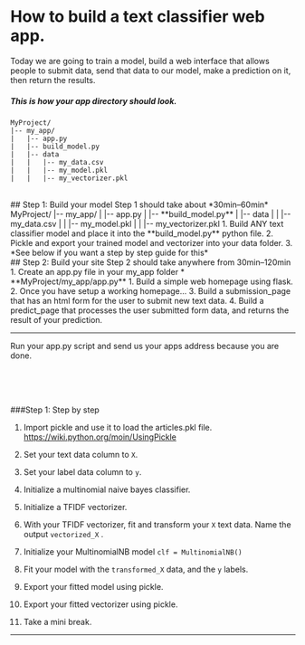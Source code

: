 # How to build a text classifier web app.  
Today we are going to train a model, build a web interface that allows people to submit data, send that data to our model, make a prediction on it, then return the results.

##### This is how your app directory should look.  
```
MyProject/
|-- my_app/
|   |-- app.py
|   |-- build_model.py
|   |-- data
|   |   |-- my_data.csv
|   |   |-- my_model.pkl
|   |   |-- my_vectorizer.pkl
```
<br>
## Step 1: Build your model
Step 1 should take about *30min–60min*  
MyProject/
|-- my_app/
|   |-- app.py
|   |-- **build_model.py**
|   |-- data
|   |   |-- my_data.csv
|   |   |-- my_model.pkl
|   |   |-- my_vectorizer.pkl
1.  Build ANY text classifier model and place it into the **build_model.py** python file.  
2.  Pickle and export your trained model and vectorizer into your data folder.  
3. *See below if you want a step by step guide for this*

<br>
## Step 2:  Build your site
Step 2 should take anywhere from 30min–120min  
1.  Create an app.py file in your my_app folder  
    *  **MyProject/my_app/app.py**
1.  Build a simple web homepage using flask.
2.  Once you have setup a working homepage...
3.  Build a submission_page that has an html form for the user to submit new text data.
4.  Build a predict_page that processes the user submitted form data, and returns the result of your prediction.  


---

Run your app.py script and send us your apps address because you are done.  

<br>
<br>
<br>

###Step 1:  Step by step

1. Import pickle and use it to load the articles.pkl file.
https://wiki.python.org/moin/UsingPickle

2. Set your text data column to `X`.

3. Set your label data column to `y`.

2. Initialize a multinomial naive bayes classifier.  

3. Initialize a TFIDF vectorizer.

4. With your TFIDF vectorizer, fit and transform your `X` text data. Name the output `vectorized_X`
.
5.  Initialize your MultinomialNB model
```clf = MultinomialNB()```

6.  Fit your model with the `transformed_X` data, and the `y` labels.  

7.  Export your fitted model using pickle.

8.  Export your fitted vectorizer using pickle.

9.  Take a mini break.
---
<br>
<br>
<br>
